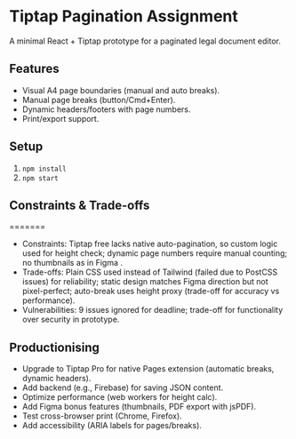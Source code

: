 
# Tiptap Pagination Assignment

A minimal React + Tiptap prototype for a paginated legal document editor.

## Features
- Visual A4 page boundaries (manual and auto breaks).
- Manual page breaks (button/Cmd+Enter).
- Dynamic headers/footers with page numbers.
- Print/export support.

## Setup
1. `npm install`
2. `npm start`

## Constraints & Trade-offs
=======
- Constraints: Tiptap free lacks native auto-pagination, so custom logic used for height check; dynamic page numbers require manual counting; no thumbnails as in Figma .
- Trade-offs: Plain CSS used instead of Tailwind (failed due to PostCSS issues) for reliability; static design matches Figma direction but not pixel-perfect; auto-break uses height proxy (trade-off for accuracy vs performance).
- Vulnerabilities: 9 issues ignored for deadline; trade-off for functionality over security in prototype.

## Productionising
- Upgrade to Tiptap Pro for native Pages extension (automatic breaks, dynamic headers).
- Add backend (e.g., Firebase) for saving JSON content.
- Optimize performance (web workers for height calc).
- Add Figma bonus features (thumbnails, PDF export with jsPDF).
- Test cross-browser print (Chrome, Firefox).
- Add accessibility (ARIA labels for pages/breaks).